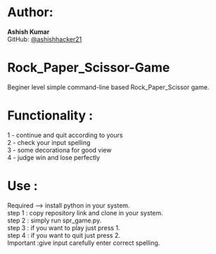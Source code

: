 # Author:
**Ashish Kumar**  
GitHub: [@ashishhacker21](https://github.com/ashishhacker21)

# Rock_Paper_Scissor-Game
Beginer level simple command-line based Rock_Paper_Scissor game.
# Functionality :
1 - continue and quit according to yours<br>
2 - check your input spelling<br>
3 - some decorationa for good view<br>
4 - judge win and lose perfectly
# Use :
Required --> install python in your system.<br>
step 1 : copy repository link and clone in your system.<br>
step 2 : simply run spr_game.py.<br>
step 3 : if you want to play just press 1.<br>
step 4 : if you want to quit just press 2.<br>
Important :give input carefully enter correct spelling.<br>


